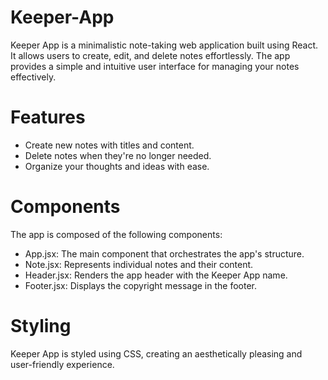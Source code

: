 # Keeper-App
Keeper App is a minimalistic note-taking web application built using React. It allows users to create, edit, and delete notes effortlessly. The app provides a simple and intuitive user interface for managing your notes effectively.
# Features
- Create new notes with titles and content.
- Delete notes when they're no longer needed.
- Organize your thoughts and ideas with ease.
# Components
The app is composed of the following components:

- App.jsx: The main component that orchestrates the app's structure.
- Note.jsx: Represents individual notes and their content.
- Header.jsx: Renders the app header with the Keeper App name.
- Footer.jsx: Displays the copyright message in the footer.
# Styling
Keeper App is styled using CSS, creating an aesthetically pleasing and user-friendly experience.
